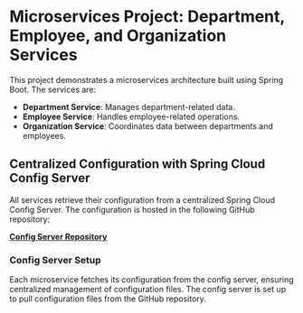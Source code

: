 # Microservices Project: Department, Employee, and Organization Services

This project demonstrates a microservices architecture built using Spring Boot. The services are:

- **Department Service**: Manages department-related data.
- **Employee Service**: Handles employee-related operations.
- **Organization Service**: Coordinates data between departments and employees.

## Centralized Configuration with Spring Cloud Config Server

All services retrieve their configuration from a centralized Spring Cloud Config Server. The configuration is hosted in the following GitHub repository:

[**Config Server Repository**](https://github.com/Nisanth2004/config-server-repo)

### Config Server Setup

Each microservice fetches its configuration from the config server, ensuring centralized management of configuration files. The config server is set up to pull configuration files from the GitHub repository.


